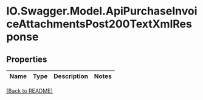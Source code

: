 # IO.Swagger.Model.ApiPurchaseInvoiceAttachmentsPost200TextXmlResponse
## Properties

Name | Type | Description | Notes
------------ | ------------- | ------------- | -------------

 [[Back to README]](../README.md)


